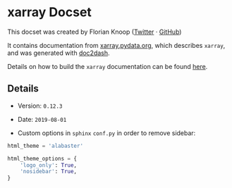 xarray Docset
=======================

This docset was created by Florian Knoop ([Twitter](https://twitter.com/floknoo) · [GitHub](https://github.com/flokno))

It contains documentation from [xarray.pydata.org](http://xarray.pydata.org/en/stable/), which describes `xarray`, and was generated with [doc2dash](https://doc2dash.readthedocs.io/en/stable/index.html).

Details on how to build the `xarray` documentation can be found [here](http://xarray.pydata.org/en/stable/contributing.html#how-to-build-the-xarray-documentation).

## Details

- Version: `0.12.3`

- Date: `2019-08-01`

- Custom options in `sphinx` `conf.py` in order to remove sidebar:

```python
html_theme = 'alabaster'

html_theme_options = {
    'logo_only': True,
    'nosidebar': True,
}
```


